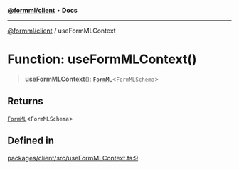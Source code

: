 [**@formml/client**](../README.md) • **Docs**

---

[@formml/client](../globals.md) / useFormMLContext

# Function: useFormMLContext()

> **useFormMLContext**(): [`FormML`](../classes/FormML.md)\<`FormMLSchema`\>

## Returns

[`FormML`](../classes/FormML.md)\<`FormMLSchema`\>

## Defined in

[packages/client/src/useFormMLContext.ts:9](https://github.com/formml/formml/blob/5c707903361ee929472a81de07fd0204242687ee/packages/client/src/useFormMLContext.ts#L9)

